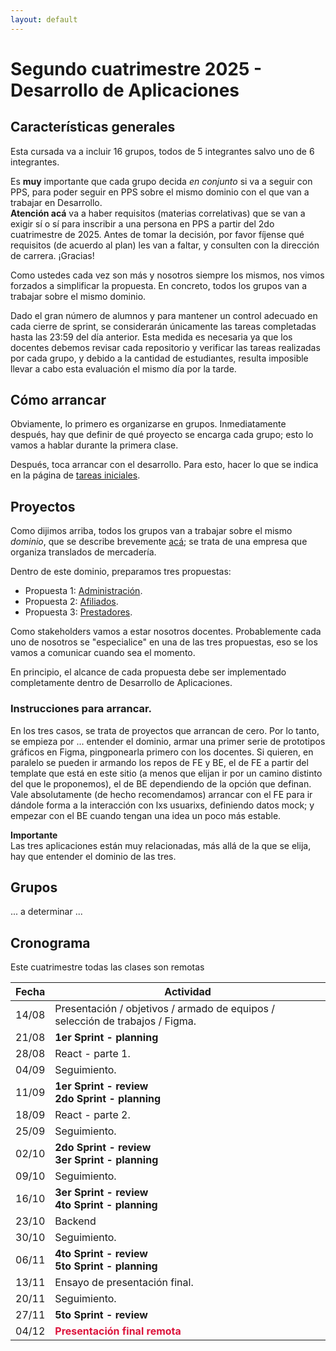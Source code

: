 ```yaml
---
layout: default
---
```


# Segundo cuatrimestre 2025 - Desarrollo de Aplicaciones

## Características generales

Esta cursada va a incluir 16 grupos, todos de 5 integrantes salvo uno de 6 integrantes.

Es **muy** importante que cada grupo decida _en conjunto_ si va a seguir con PPS, para poder seguir en PPS sobre el mismo dominio con el que van a trabajar en Desarrollo.  
**Atención acá** va a haber requisitos (materias correlativas) que se van a exigir sí o sí para inscribir a una persona en PPS a partir del 2do cuatrimestre de 2025. Antes de tomar la decisión, por favor fíjense qué requisitos (de acuerdo al plan) les van a faltar, y consulten con la dirección de carrera. ¡Gracias!

Como ustedes cada vez son más y nosotros siempre los mismos, nos vimos forzados a simplificar la propuesta. En concreto, todos los grupos van a trabajar sobre el mismo dominio.

Dado el gran número de alumnos y para mantener un control adecuado en cada cierre de sprint, se considerarán únicamente las tareas completadas hasta las 23:59 del día anterior. Esta medida es necesaria ya que los docentes debemos revisar cada repositorio y verificar las tareas realizadas por cada grupo, y debido a la cantidad de estudiantes, resulta imposible llevar a cabo esta evaluación el mismo día por la tarde.

## Cómo arrancar

Obviamente, lo primero es organizarse en grupos. Inmediatamente después, hay que definir de qué proyecto se encarga cada grupo; esto lo vamos a hablar durante la primera clase.

Después, toca arrancar con el desarrollo. Para esto, hacer lo que se indica en la página de [tareas iniciales](../tareas-iniciales.md).

## Proyectos

Como dijimos arriba, todos los grupos van a trabajar sobre el mismo _dominio_, que se describe brevemente [acá](../medicina-integral/contexto-medicina-integral.md); se trata de una empresa que organiza translados de mercadería.

Dentro de este dominio, preparamos tres propuestas:

- Propuesta 1: [Administración](../medicina-integral/propuesta-1-medicina-integral.md).
- Propuesta 2: [Afiliados](../medicina-integral/propuesta-2-medicina-integral.md).
- Propuesta 3: [Prestadores](../medicina-integral/propuesta-3-medicina-integral.md).

Como stakeholders vamos a estar nosotros docentes. Probablemente cada uno de nosotros se "especialice" en una de las tres propuestas, eso se los vamos a comunicar cuando sea el momento.

En principio, el alcance de cada propuesta debe ser implementado completamente dentro de Desarrollo de Aplicaciones.

### Instrucciones para arrancar.

En los tres casos, se trata de proyectos que arrancan de cero. Por lo tanto, se empieza por ... entender el dominio, armar una primer serie de prototipos gráficos en Figma, pingponearla primero con los docentes. Si quieren, en paralelo se pueden ir armando los repos de FE y BE, el de FE a partir del template que está en este sitio (a menos que elijan ir por un camino distinto del que le proponemos), el de BE dependiendo de la opción que definan.  
Vale absolutamente (de hecho recomendamos) arrancar con el FE para ir dándole forma a la interacción con lxs usuarixs, definiendo datos mock; y empezar con el BE cuando tengan una idea un poco más estable.

**Importante**  
Las tres aplicaciones están muy relacionadas, más allá de la que se elija, hay que entender el dominio de las tres.

## Grupos

... a determinar ...


## Cronograma

Este cuatrimestre todas las clases son remotas

| Fecha | Actividad                                                                                                          |
| ----- | ------------------------------------------------------------------------------------------------------------------ |
| 14/08 | Presentación / objetivos / armado de equipos / selección de trabajos / Figma.                                      |
| 21/08 |  <b>1er Sprint - planning</b> <br/>                                                                                 |
| 28/08 |  React - parte 1.                                                               |
| 04/09 |  Seguimiento.                                                                                                       |
| 11/09 |  <b>1er Sprint - review<b><br/><b>2do Sprint - planning<b>                                                          |
| 18/09 |  React - parte 2.                                                               |
| 25/09 |  Seguimiento.                                                                                                       |
| 02/10 |  <b>2do Sprint - review<b><br/><b>3er Sprint - planning<b> |
| 09/10 |  Seguimiento.                                                                                                       |
| 16/10 |  <b>3er Sprint - review</b><br/><b>4to Sprint - planning</b>                                                        |
| 23/10 |  Backend |
| 30/10 |  Seguimiento.                                                                                                       |
| 06/11 |  <b>4to Sprint - review<b><br/><b>5to Sprint - planning<b>                                                          |
| 13/11 |  Ensayo de presentación final.  |
| 20/11 |  Seguimiento.                                                                                                       |
| 27/11 |  <b>5to Sprint - review<b>                                                                                          |
| 04/12 |  <span style="font-weight: bold; color: crimson">Presentación final remota</span>                               |

